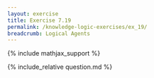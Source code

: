 ```yaml
---
layout: exercise
title: Exercise 7.19
permalink: /knowledge-logic-exercises/ex_19/
breadcrumb: Logical Agents
---
```


{% include mathjax_support %}

<div><i class="arrow-up loader" data-chapter="knowledge-logic-exercises" data-exercise="ex_19" data-rating="0"></i></div>
{% include_relative question.md %}
